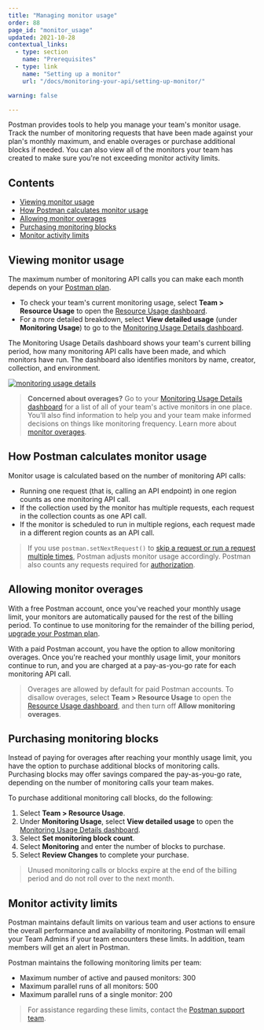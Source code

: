 ```yaml
---
title: "Managing monitor usage"
order: 88
page_id: "monitor_usage"
updated: 2021-10-28
contextual_links:
  - type: section
    name: "Prerequisites"
  - type: link
    name: "Setting up a monitor"
    url: "/docs/monitoring-your-api/setting-up-monitor/"

warning: false

---
```


Postman provides tools to help you manage your team's monitor usage. Track the number of monitoring requests that have been made against your plan's monthly maximum, and enable overages or purchase additional blocks if needed. You can also view all of the monitors your team has created to make sure you're not exceeding monitor activity limits.

## Contents

* [Viewing monitor usage](#viewing-monitor-usage)
* [How Postman calculates monitor usage](#how-postman-calculates-monitor-usage)
* [Allowing monitor overages](#allowing-monitor-overages)
* [Purchasing monitoring blocks](#purchasing-monitoring-blocks)
* [Monitor activity limits](#monitor-activity-limits)

## Viewing monitor usage

The maximum number of monitoring API calls you can make each month depends on your [Postman plan](https://www.postman.com/pricing/).

* To check your team's current monitoring usage, select **Team > Resource Usage** to open the [Resource Usage dashboard](https://go.postman.co/usage).
* For a more detailed breakdown, select **View detailed usage** (under **Monitoring Usage**) to go to the [Monitoring Usage Details dashboard](https://go.postman.co/usage/monitors).

The Monitoring Usage Details dashboard shows your team's current billing period, how many monitoring API calls have been made, and which monitors have run. The dashboard also identifies monitors by name, creator, collection, and environment.

[![monitoring usage details](https://assets.postman.com/postman-docs/monitoring-usage-details2.jpg)](https://assets.postman.com/postman-docs/monitoring-usage-details2.jpg)

> **Concerned about overages?** Go to your [Monitoring Usage Details dashboard](https://go.postman.co/usage/monitors) for a list of all of your team's active monitors in one place. You'll also find information to help you and your team make informed decisions on things like monitoring frequency. Learn more about [monitor overages](#allowing-monitor-overages).

## How Postman calculates monitor usage

Monitor usage is calculated based on the number of monitoring API calls:

* Running one request (that is, calling an API endpoint) in one region counts as one monitoring API call.
* If the collection used by the monitor has multiple requests, each request in the collection counts as one API call.
* If the monitor is scheduled to run in multiple regions, each request made in a different region counts as an API call.

> If you use `postman.setNextRequest()` to [skip a request or run a request multiple times](/docs/running-collections/building-workflows/), Postman adjusts monitor usage accordingly. Postman also counts any requests required for [authorization](/docs/sending-requests/authorization/).

## Allowing monitor overages

With a free Postman account, once you've reached your monthly usage limit, your monitors are automatically paused for the rest of the billing period. To continue to use monitoring for the remainder of the billing period, [upgrade your Postman plan](https://go.postman.co/purchase).

With a paid Postman account, you have the option to allow monitoring overages. Once you're reached your monthly usage limit, your monitors continue to run, and you are charged at a pay-as-you-go rate for each monitoring API call.

> Overages are allowed by default for paid Postman accounts. To disallow overages, select **Team > Resource Usage** to open the [Resource Usage dashboard](https://go.postman.co/usage), and then turn off **Allow monitoring overages**.

## Purchasing monitoring blocks

Instead of paying for overages after reaching your monthly usage limit, you have the option to purchase additional blocks of monitoring calls. Purchasing blocks may offer savings compared the pay-as-you-go rate, depending on the number of monitoring calls your team makes.

To purchase additional monitoring call blocks, do the following:

1. Select **Team > Resource Usage**.
1. Under **Monitoring Usage**, select **View detailed usage** to open the [Monitoring Usage Details dashboard](https://go.postman.co/usage/monitors).
1. Select **Set monitoring block count**.
1. Select **Monitoring** and enter the number of blocks to purchase.
1. Select **Review Changes** to complete your purchase.

> Unused monitoring calls or blocks expire at the end of the billing period and do not roll over to the next month.

## Monitor activity limits

Postman maintains default limits on various team and user actions to ensure the overall performance and availability of monitoring. Postman will email your Team Admins if your team encounters these limits. In addition, team members will get an alert in Postman.

Postman maintains the following monitoring limits per team:

* Maximum number of active and paused monitors: 300
* Maximum parallel runs of all monitors: 500
* Maximum parallel runs of a single monitor: 200

> For assistance regarding these limits, contact the [Postman support team](https://support.postman.com/hc/en-us).
